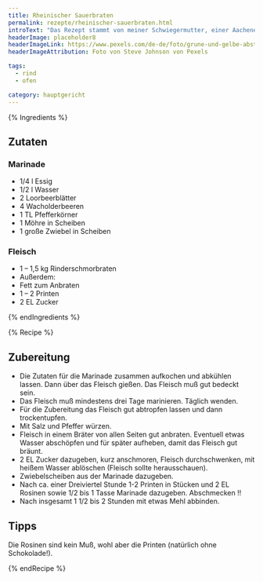 ```yaml
---
title: Rheinischer Sauerbraten
permalink: rezepte/rheinischer-sauerbraten.html
introText: "Das Rezept stammt von meiner Schwiegermutter, einer Aachenerin. Es ist in seiner Urform allerdings ein wenig undeutlicher und unkrokreter, als diese Variante. Das ist halt so, wenn man Rezepte im Wesentlichen aus dem Gefühl heraus kochen kann. Leider erschwert das die Weitergabe."
headerImage: placeholder8
headerImageLink: https://www.pexels.com/de-de/foto/grune-und-gelbe-abstrakte-malerei-4943165/
headerImageAttribution: Foto von Steve Johnson von Pexels

tags:
  - rind
  - ofen

category: hauptgericht
---
```



{% Ingredients %}

## Zutaten

### Marinade

- 1/4 l Essig
- 1/2 l Wasser
- 2 Loorbeerblätter
- 4 Wacholderbeeren
- 1 TL Pfefferkörner
- 1 Möhre in Scheiben
- 1 große Zwiebel in Scheiben

### Fleisch

- 1 – 1,5 kg Rinderschmorbraten
- Außerdem:
- Fett zum Anbraten
- 1 – 2 Printen
- 2 EL Zucker

{% endIngredients %}

{% Recipe %}

## Zubereitung

- Die Zutaten für die Marinade zusammen aufkochen und abkühlen lassen. Dann über das Fleisch gießen. Das Fleisch muß gut bedeckt sein.
- Das Fleisch muß mindestens drei Tage marinieren. Täglich wenden.
- Für die Zubereitung das Fleisch gut abtropfen lassen und dann trockentupfen.
- Mit Salz und Pfeffer würzen.
- Fleisch in einem Bräter von allen Seiten gut anbraten. Eventuell etwas Wasser abschöpfen und für später aufheben, damit das Fleisch gut bräunt.
- 2 EL Zucker dazugeben, kurz anschmoren, Fleisch durchschwenken, mit heißem Wasser ablöschen (Fleisch sollte herausschauen).
- Zwiebelscheiben aus der Marinade dazugeben.
- Nach ca. einer Dreiviertel Stunde 1-2 Printen in Stücken und 2 EL Rosinen sowie 1/2 bis 1 Tasse Marinade dazugeben. Abschmecken !!
- Nach insgesamt 1 1/2 bis 2 Stunden mit etwas Mehl abbinden.

## Tipps

Die Rosinen sind kein Muß, wohl aber die Printen (natürlich ohne Schokolade!).

{% endRecipe %}
